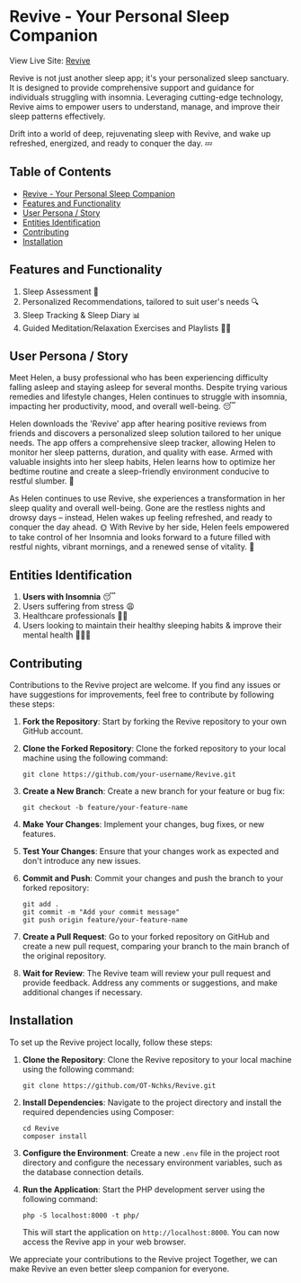 # Revive - Your Personal Sleep Companion

View Live Site: [Revive](https://www.oluomachi.com/Revive)

Revive is not just another sleep app; it's your personalized sleep sanctuary. It is designed to provide comprehensive support and guidance for individuals struggling with insomnia. Leveraging cutting-edge technology, Revive aims to empower users to understand, manage, and improve their sleep patterns effectively.

Drift into a world of deep, rejuvenating sleep with Revive, and wake up refreshed, energized, and ready to conquer the day. 💤

## Table of Contents
- [Revive - Your Personal Sleep Companion](#revive---your-personal-sleep-companion)
- [Features and Functionality](#features-and-functionality) 
- [User Persona / Story](#user-persona--story)
- [Entities Identification](#entities-identification)
- [Contributing](#contributing)
- [Installation](#installation)

## Features and Functionality
1. Sleep Assessment 🧠
2. Personalized Recommendations, tailored to suit user's needs 🔍
3. Sleep Tracking & Sleep Diary 📊
4. Guided Meditation/Relaxation Exercises and Playlists 🧘‍♀️

## User Persona / Story
Meet Helen, a busy professional who has been experiencing difficulty falling asleep and staying asleep for several months. Despite trying various remedies and lifestyle changes, Helen continues to struggle with insomnia, impacting her productivity, mood, and overall well-being. 😴

Helen downloads the 'Revive' app after hearing positive reviews from friends and discovers a personalized sleep solution tailored to her unique needs. The app offers a comprehensive sleep tracker, allowing Helen to monitor her sleep patterns, duration, and quality with ease. Armed with valuable insights into her sleep habits, Helen learns how to optimize her bedtime routine and create a sleep-friendly environment conducive to restful slumber. 🌃

As Helen continues to use Revive, she experiences a transformation in her sleep quality and overall well-being. Gone are the restless nights and drowsy days – instead, Helen wakes up feeling refreshed, and ready to conquer the day ahead. 🌞 With Revive by her side, Helen feels empowered to take control of her Insomnia and looks forward to a future filled with restful nights, vibrant mornings, and a renewed sense of vitality. 🌙

## Entities Identification
1. **Users with Insomnia** 😴
2. Users suffering from stress 😩
3. Healthcare professionals 👨‍⚕️
4. Users looking to maintain their healthy sleeping habits & improve their mental health 🧘🏾‍♂️

## Contributing

Contributions to the Revive project are welcome. If you find any issues or have suggestions for improvements, feel free to contribute by following these steps:

1. **Fork the Repository**: Start by forking the Revive repository to your own GitHub account.

2. **Clone the Forked Repository**: Clone the forked repository to your local machine using the following command:
   ```
   git clone https://github.com/your-username/Revive.git
   ```

3. **Create a New Branch**: Create a new branch for your feature or bug fix:
   ```
   git checkout -b feature/your-feature-name
   ```

4. **Make Your Changes**: Implement your changes, bug fixes, or new features.

5. **Test Your Changes**: Ensure that your changes work as expected and don't introduce any new issues.

6. **Commit and Push**: Commit your changes and push the branch to your forked repository:
   ```
   git add .
   git commit -m "Add your commit message"
   git push origin feature/your-feature-name
   ```

7. **Create a Pull Request**: Go to your forked repository on GitHub and create a new pull request, comparing your branch to the main branch of the original repository.

8. **Wait for Review**: The Revive team will review your pull request and provide feedback. Address any comments or suggestions, and make additional changes if necessary.

## Installation

To set up the Revive project locally, follow these steps:

1. **Clone the Repository**: Clone the Revive repository to your local machine using the following command:
   ```
   git clone https://github.com/OT-Nchks/Revive.git
   ```

2. **Install Dependencies**: Navigate to the project directory and install the required dependencies using Composer:
   ```
   cd Revive
   composer install
   ```

3. **Configure the Environment**: Create a new `.env` file in the project root directory and configure the necessary environment variables, such as the database connection details.

4. **Run the Application**: Start the PHP development server using the following command:
   ```
   php -S localhost:8000 -t php/
   ```

   This will start the application on `http://localhost:8000`. You can now access the Revive app in your web browser.

We appreciate your contributions to the Revive project Together, we can make Revive an even better sleep companion for everyone.
